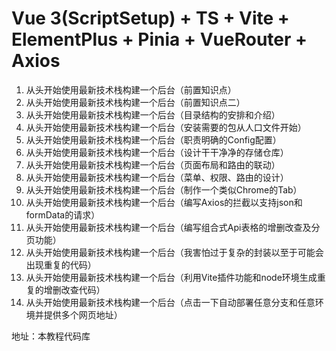 # Vue 3(ScriptSetup) + TS + Vite + ElementPlus + Pinia + VueRouter + Axios

<ol>
    <li>从头开始使用最新技术栈构建一个后台（前置知识点）</li>
    <li>从头开始使用最新技术栈构建一个后台（前置知识点二）</li>
    <li>从头开始使用最新技术栈构建一个后台（目录结构的安排和介绍）</li>
    <li>从头开始使用最新技术栈构建一个后台（安装需要的包从人口文件开始）</li>
    <li>从头开始使用最新技术栈构建一个后台（职责明确的Config配置）</li>
    <li>从头开始使用最新技术栈构建一个后台（设计干干净净的存储仓库）</li>
    <li>从头开始使用最新技术栈构建一个后台（页面布局和路由的联动）</li>
    <li>从头开始使用最新技术栈构建一个后台（菜单、权限、路由的设计）</li>
    <li>从头开始使用最新技术栈构建一个后台（制作一个类似Chrome的Tab）</li>
    <li>从头开始使用最新技术栈构建一个后台（编写Axios的拦截以支持json和formData的请求）</li>
    <li>从头开始使用最新技术栈构建一个后台（编写组合式Api表格的增删改查及分页功能）</li>
    <li>从头开始使用最新技术栈构建一个后台（我害怕过于复杂的封装以至于可能会出现重复的代码）</li>
    <li>从头开始使用最新技术栈构建一个后台（利用Vite插件功能和node环境生成重复的增删改查代码）</li>
    <li>从头开始使用最新技术栈构建一个后台（点击一下自动部署任意分支和任意环境并提供多个网页地址）</li>
</ol>
地址：本教程代码库
